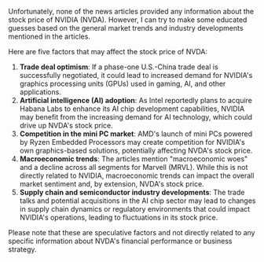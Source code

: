 Unfortunately, none of the news articles provided any information about the stock price of NVIDIA (NVDA). However, I can try to make some educated guesses based on the general market trends and industry developments mentioned in the articles.

Here are five factors that may affect the stock price of NVDA:

1. **Trade deal optimism**: If a phase-one U.S.-China trade deal is successfully negotiated, it could lead to increased demand for NVIDIA's graphics processing units (GPUs) used in gaming, AI, and other applications.
2. **Artificial intelligence (AI) adoption**: As Intel reportedly plans to acquire Habana Labs to enhance its AI chip development capabilities, NVIDIA may benefit from the increasing demand for AI technology, which could drive up NVDA's stock price.
3. **Competition in the mini PC market**: AMD's launch of mini PCs powered by Ryzen Embedded Processors may create competition for NVIDIA's own graphics-based solutions, potentially affecting NVDA's stock price.
4. **Macroeconomic trends**: The articles mention "macroeconomic woes" and a decline across all segments for Marvell (MRVL). While this is not directly related to NVIDIA, macroeconomic trends can impact the overall market sentiment and, by extension, NVDA's stock price.
5. **Supply chain and semiconductor industry developments**: The trade talks and potential acquisitions in the AI chip sector may lead to changes in supply chain dynamics or regulatory environments that could impact NVIDIA's operations, leading to fluctuations in its stock price.

Please note that these are speculative factors and not directly related to any specific information about NVDA's financial performance or business strategy.